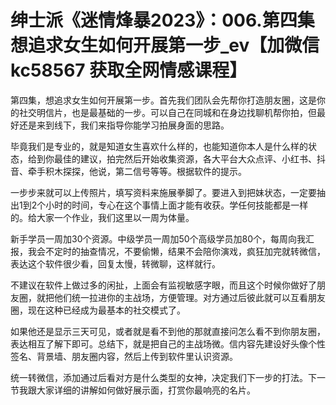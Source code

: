# 绅士派《迷情烽暴2023》：006.第四集 想追求女生如何开展第一步_ev【加微信 kc58567 获取全网情感课程】

第四集，想追求女生如何开展第一步。首先我们团队会先帮你打造朋友圈，这是你的社交明信片，也是最基础的一步。可以自己在同城和在身边找聊机帮你拍，但最好还是来到线下，我们来指导你能学习拍展身面的思路。

毕竟我们是专业的，就是知道女生喜欢什么样的，也能知道你本人是什么样的状态，给到你最佳的建议，拍完然后开始收集资源，各大平台大众点评、小红书、抖音、牵手积木探探，他说，第二信号等等。根据软件的提示。

一步步来就可以上传照片，填写资料来施展拳脚了。要进入到把妹状态，一定要抽出1到2个小时的时间，专心在这个事情上面才能有收获。学任何技能都是一样的。给大家一个作业，我们这里以一周为体量。

新手学员一周加30个资源。中级学员一周加50个高级学员加80个，每周向我汇报，我会不定时的抽查情况，不要偷懒，结果不会陪你演戏，疯狂加完就转微信，表达这个软件很少看，回复太慢，转微聊，这样就行。

不建议在软件上做过多的闲扯，上面会有监视敏感字眼，而且这个时候你做好了朋友圈，就把他们统一拉进你的主战场，方便管理。对方通过后彼此就可以互看朋友圈，现在这种已经成为最基本的社交模式了。

如果他还是显示三天可见，或者就是看不到他的那就直接问怎么看不到你朋友圈，表达相互了解下即可。总结下，就是把自己的主战场微。信内容先建设好头像个性签名、背景墙、朋友圈内容，然后上传到软件里认识资源。

统一转微信，添加通过后看对方是什么类型的女神，决定我们下一步的打法。下一节我跟大家详细的讲解如何做好展示面，打赏你最响亮的名片。

